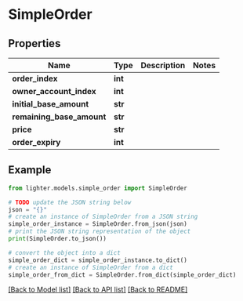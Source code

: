 # SimpleOrder


## Properties

Name | Type | Description | Notes
------------ | ------------- | ------------- | -------------
**order_index** | **int** |  | 
**owner_account_index** | **int** |  | 
**initial_base_amount** | **str** |  | 
**remaining_base_amount** | **str** |  | 
**price** | **str** |  | 
**order_expiry** | **int** |  | 

## Example

```python
from lighter.models.simple_order import SimpleOrder

# TODO update the JSON string below
json = "{}"
# create an instance of SimpleOrder from a JSON string
simple_order_instance = SimpleOrder.from_json(json)
# print the JSON string representation of the object
print(SimpleOrder.to_json())

# convert the object into a dict
simple_order_dict = simple_order_instance.to_dict()
# create an instance of SimpleOrder from a dict
simple_order_from_dict = SimpleOrder.from_dict(simple_order_dict)
```
[[Back to Model list]](../README.md#documentation-for-models) [[Back to API list]](../README.md#documentation-for-api-endpoints) [[Back to README]](../README.md)


